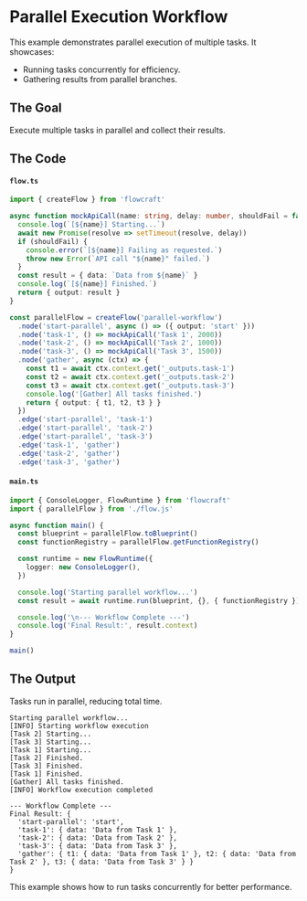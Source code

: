 <script setup>
import ParallelDemo from '../.vitepress/theme/components/Demo/Parallel.vue'
</script>

# Parallel Execution Workflow

This example demonstrates parallel execution of multiple tasks. It showcases:
- Running tasks concurrently for efficiency.
- Gathering results from parallel branches.

## The Goal

Execute multiple tasks in parallel and collect their results.

<ParallelDemo />

## The Code

#### `flow.ts`
```typescript
import { createFlow } from 'flowcraft'

async function mockApiCall(name: string, delay: number, shouldFail = false) {
  console.log(`[${name}] Starting...`)
  await new Promise(resolve => setTimeout(resolve, delay))
  if (shouldFail) {
    console.error(`[${name}] Failing as requested.`)
    throw new Error(`API call "${name}" failed.`)
  }
  const result = { data: `Data from ${name}` }
  console.log(`[${name}] Finished.`)
  return { output: result }
}

const parallelFlow = createFlow('parallel-workflow')
  .node('start-parallel', async () => ({ output: 'start' }))
  .node('task-1', () => mockApiCall('Task 1', 2000))
  .node('task-2', () => mockApiCall('Task 2', 1000))
  .node('task-3', () => mockApiCall('Task 3', 1500))
  .node('gather', async (ctx) => {
    const t1 = await ctx.context.get('_outputs.task-1')
    const t2 = await ctx.context.get('_outputs.task-2')
    const t3 = await ctx.context.get('_outputs.task-3')
    console.log('[Gather] All tasks finished.')
    return { output: { t1, t2, t3 } }
  })
  .edge('start-parallel', 'task-1')
  .edge('start-parallel', 'task-2')
  .edge('start-parallel', 'task-3')
  .edge('task-1', 'gather')
  .edge('task-2', 'gather')
  .edge('task-3', 'gather')
```

#### `main.ts`
```typescript
import { ConsoleLogger, FlowRuntime } from 'flowcraft'
import { parallelFlow } from './flow.js'

async function main() {
  const blueprint = parallelFlow.toBlueprint()
  const functionRegistry = parallelFlow.getFunctionRegistry()

  const runtime = new FlowRuntime({
    logger: new ConsoleLogger(),
  })

  console.log('Starting parallel workflow...')
  const result = await runtime.run(blueprint, {}, { functionRegistry })

  console.log('\n--- Workflow Complete ---')
  console.log('Final Result:', result.context)
}

main()
```

## The Output

Tasks run in parallel, reducing total time.

```
Starting parallel workflow...
[INFO] Starting workflow execution
[Task 2] Starting...
[Task 3] Starting...
[Task 1] Starting...
[Task 2] Finished.
[Task 3] Finished.
[Task 1] Finished.
[Gather] All tasks finished.
[INFO] Workflow execution completed

--- Workflow Complete ---
Final Result: {
  'start-parallel': 'start',
  'task-1': { data: 'Data from Task 1' },
  'task-2': { data: 'Data from Task 2' },
  'task-3': { data: 'Data from Task 3' },
  'gather': { t1: { data: 'Data from Task 1' }, t2: { data: 'Data from Task 2' }, t3: { data: 'Data from Task 3' } }
}
```

This example shows how to run tasks concurrently for better performance.
